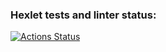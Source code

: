 ### Hexlet tests and linter status:
[![Actions Status](https://github.com/gmaratm/java-project-61/workflows/hexlet-check/badge.svg)](https://github.com/gmaratm/java-project-61/actions)